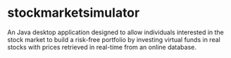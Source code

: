stockmarketsimulator
====================

An Java desktop application designed to allow individuals interested in the stock market to build a risk-free portfolio by investing virtual funds in real stocks with prices retrieved in real-time from an online database.
